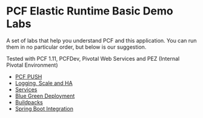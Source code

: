 # PCF Elastic Runtime Basic Demo Labs
A set of labs that help you understand PCF and this application. 
You can run them in no particular order, but below is our suggestion. 

Tested with PCF 1.11, PCFDev, Pivotal Web Services and PEZ (Internal Pivotal Environment)

* [PCF PUSH](https://github.com/Pivotal-Field-Engineering/pcf-ers-demo/blob/master/Labs/Application_Push/lab_application_push.adoc)
* [Logging, Scale and HA](https://github.com/Pivotal-Field-Engineering/pcf-ers-demo/blob/master/Labs/Logging_Scale_HA/lab_logging_scale_ha.adoc)
* [Services](https://github.com/Pivotal-Field-Engineering/pcf-ers-demo/blob/master/Labs/Services/lab_services.adoc)
* [Blue Green Deployment](https://github.com/Pivotal-Field-Engineering/pcf-ers-demo/blob/master/Labs/Blue_Green/lab_blue_green.adoc)
* [Buildpacks](https://github.com/Pivotal-Field-Engineering/pcf-ers-demo/blob/master/Labs/Buildpacks/lab_buildpack.adoc)
* [Spring Boot Integration ]()